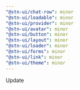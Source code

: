 ```yaml
---
"@stn-ui/chat-row": minor
"@stn-ui/loadable": minor
"@stn-ui/provider": minor
"@stn-ui/avatar": minor
"@stn-ui/button": minor
"@stn-ui/layout": minor
"@stn-ui/loader": minor
"@stn-ui/forms": minor
"@stn-ui/link": minor
"@stn-ui/theme": minor
---
```


Update

